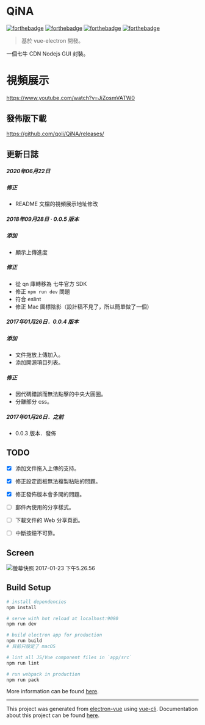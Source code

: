 # QiNA

[![forthebadge](http://forthebadge.com/images/badges/built-with-love.svg)](http://forthebadge.com)
[![forthebadge](http://forthebadge.com/images/badges/powered-by-electricity.svg)](http://forthebadge.com)
[![forthebadge](http://forthebadge.com/images/badges/uses-js.svg)](http://forthebadge.com)
[![forthebadge](http://forthebadge.com/images/badges/uses-html.svg)](http://forthebadge.com)

> 基於 vue-electron 開發。



一個七牛 CDN Nodejs GUI 封裝。



# 視頻展示

https://www.youtube.com/watch?v=JiZosmVATW0



## 發佈版下載

https://github.com/qoli/QiNA/releases/



## 更新日誌

##### 2020年06月22日

##### 修正

* README 文檔的視頻展示地址修改



##### 2018年09月28日 · 0.0.5 版本

##### 添加

* 顯示上傳進度

##### 修正

* 從 qn 庫轉移為 七牛官方 SDK
* 修正 `npm run dev` 問題
* 符合 eslint
* 修正 Mac 圖標陰影（設計稿不見了，所以簡單做了一個）



##### 2017年01月26日．0.0.4 版本

##### 添加

* 文件拖放上傳加入。
* 添加開源項目列表。

##### 修正

* 因代碼錯誤而無法點擊的中央大圓圈。
* 分離部分 css。



##### 2017年01月26日．之前

* 0.0.3 版本．發佈



## TODO

- [x] 添加文件拖入上傳的支持。
- [x] 修正設定面板無法複製粘貼的問題。
- [x] 修正發佈版本會多開的問題。
- [ ] 郵件內使用的分享樣式。
- [ ] 下載文件的 Web 分享頁面。
- [ ] 中斷按鈕不可靠。



## Screen

![螢幕快照 2017-01-23 下午5.26.56](./screen/main.png)

## Build Setup

``` bash
# install dependencies
npm install

# serve with hot reload at localhost:9080
npm run dev

# build electron app for production
npm run build
# 目前只設定了 macOS

# lint all JS/Vue component files in `app/src`
npm run lint

# run webpack in production
npm run pack
```
More information can be found [here](https://simulatedgreg.gitbooks.io/electron-vue/content/docs/npm_scripts.html).

---

This project was generated from [electron-vue](https://github.com/SimulatedGREG/electron-vue) using [vue-cli](https://github.com/vuejs/vue-cli). Documentation about this project can be found [here](https://simulatedgreg.gitbooks.io/electron-vue/content/index.html).
